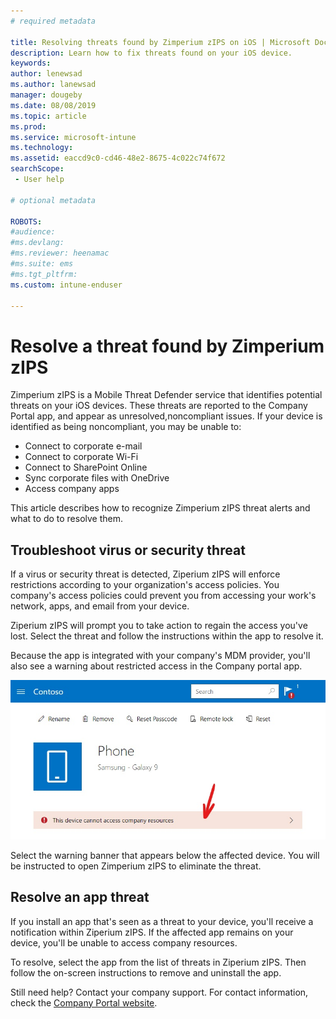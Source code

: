```yaml
---
# required metadata

title: Resolving threats found by Zimperium zIPS on iOS | Microsoft Docs
description: Learn how to fix threats found on your iOS device.
keywords:
author: lenewsad
ms.author: lanewsad
manager: dougeby
ms.date: 08/08/2019
ms.topic: article
ms.prod:
ms.service: microsoft-intune
ms.technology:
ms.assetid: eaccd9c0-cd46-48e2-8675-4c022c74f672
searchScope:
 - User help

# optional metadata

ROBOTS:  
#audience:
#ms.devlang:
#ms.reviewer: heenamac
#ms.suite: ems
#ms.tgt_pltfrm:
ms.custom: intune-enduser

---
```


# Resolve a threat found by Zimperium zIPS

Zimperium zIPS is a Mobile Threat Defender service that identifies potential threats on your iOS devices. These threats are reported to the Company Portal app, and appear as unresolved,noncompliant issues. If your device is identified as being noncompliant, you may be unable to:

* Connect to corporate e-mail
* Connect to corporate Wi-Fi
* Connect to SharePoint Online
* Sync corporate files with OneDrive
* Access company apps

This article describes how to recognize Zimperium zIPS threat alerts and what to do to resolve them. 

## Troubleshoot virus or security threat  
If a virus or security threat is detected, Ziperium zIPS will enforce restrictions according to your organization's access policies. You company's access policies could prevent you from accessing your work's network, apps, and email from your device.  

Ziperium zIPS will prompt you to take action to regain the access you've lost. Select the threat and follow the instructions within the app to resolve it.

Because the app is integrated with your company's MDM provider, you'll also see a warning about restricted access in the Company portal app.  

  ![Example screenshot of the Company Portal device page, showing the Lookout for Work warning banner.](./media/CP-lookout-virus-banner-1808.png)  

Select the warning banner that appears below the affected device. You will be instructed to open Zimperium zIPS to eliminate the threat.  

## Resolve an app threat

If you install an app that's seen as a threat to your device, you'll receive a notification within Ziperium zIPS. If the affected app remains on your device, you'll be unable to access company resources.  

To resolve, select the app from the list of threats in Ziperium zIPS. Then follow the on-screen instructions to remove and uninstall the app.  

Still need help? Contact your company support. For contact information, check the [Company Portal website](https://portal.manage.microsoft.com/helpdesk). 
